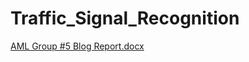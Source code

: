 # Traffic_Signal_Recognition

[AML Group #5 Blog Report.docx](https://github.com/mahika7/Traffic_Signal_Recognition/files/7696425/AML.Group.5.Blog.Report.docx)
